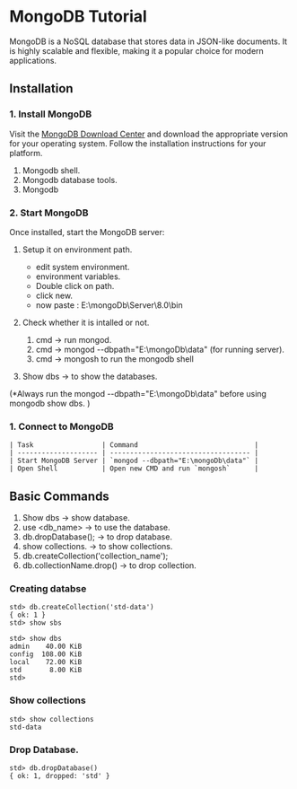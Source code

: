 # MongoDB Tutorial

MongoDB is a NoSQL database that stores data in JSON-like documents. It is highly scalable and flexible, making it a popular choice for modern applications.

## Installation

### 1. Install MongoDB

Visit the [MongoDB Download Center](https://www.mongodb.com/try/download/community) and download the appropriate version for your operating system. Follow the installation instructions for your platform.

1. Mongodb shell.
2. Mongodb database tools.
3. Mongodb 

### 2. Start MongoDB

Once installed, start the MongoDB server:

1. Setup it on environment path.

    - edit system environment.
    - environment variables.
    - Double click on path.
    - click new.
    - now paste : E:\mongoDb\Server\8.0\bin

2. Check whether it is intalled or not.

    1. cmd -> run mongod.
    2. cmd -> mongod --dbpath="E:\mongoDb\data"
     (for running server).
    3. cmd -> mongosh to run the mongodb shell

3. Show dbs -> to show the databases.

(*Always run the mongod --dbpath="E:\mongoDb\data" before using mongodb show dbs. )
  


### 1. Connect to MongoDB


```
| Task                 | Command                             |
| -------------------- | ----------------------------------- |
| Start MongoDB Server | `mongod --dbpath="E:\mongoDb\data"` |
| Open Shell           | Open new CMD and run `mongosh`      |

```

## Basic Commands

1. Show dbs -> show database.
2. use <db_name> -> to use the database.
3. db.dropDatabase(); -> to drop database.
4. show collections. -> to show collections.
5. db.createCollection('collection_name');
6. db.collectionName.drop() -> to drop collection.

### Creating databse

```
std> db.createCollection('std-data')
{ ok: 1 }
std> show sbs

std> show dbs
admin    40.00 KiB
config  108.00 KiB
local    72.00 KiB
std       8.00 KiB
std>

```
### Show collections

```
std> show collections
std-data

```
### Drop Database.

```
std> db.dropDatabase()
{ ok: 1, dropped: 'std' }
```
